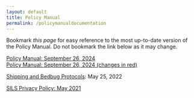```yaml
---
layout: default
title: Policy Manual
permalink: /policymanualdocumentation
---
```

Bookmark *this page* for easy reference to the most up-to-date version of the Policy Manual. Do not bookmark the link below as it may change.

[Policy Manual: September 26, 2024](https://drive.google.com/file/d/1dctWSdNJcmvkIr_KoxJKC3x5o5-3nZ7z/view?usp=drive_link)  
[Policy Manual: September 26, 2024 (changes in red)](https://drive.google.com/file/d/1UuD1NOItbJjhbpvfqEqII-twMXqQfU-3/view?usp=drive_link)

[Shipping and Bedbug Protocols](https://drive.google.com/file/d/1xIkcbg5U8Yqjj0btGXrPiWCVgrsMtZB5/view?usp=sharing): May 25, 2022

[SILS Privacy Policy: May 2021](https://drive.google.com/file/d/1G60m7ElnbbUIkxO-7X2mIJzgVii8L9tI/view?usp=sharing)
